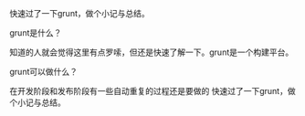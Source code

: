 快速过了一下grunt，做个小记与总结。

grunt是什么？

知道的人就会觉得这里有点罗嗦，但还是快速了解一下。grunt是一个构建平台。


grunt可以做什么？

在开发阶段和发布阶段有一些自动重复的过程还是要做的
快速过了一下grunt，做个小记与总结。
